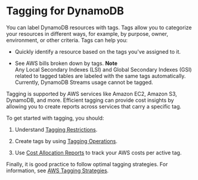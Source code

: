 # Tagging for DynamoDB<a name="Tagging"></a>

 You can label DynamoDB resources with tags\. Tags allow you to categorize your resources in different ways, for example, by purpose, owner, environment, or other criteria\. Tags can help you: 

+  Quickly identify a resource based on the tags you've assigned to it\. 

+  See AWS bills broken down by tags\. 
**Note**  
 Any Local Secondary Indexes \(LSI\) and Global Secondary Indexes \(GSI\) related to tagged tables are labeled with the same tags automatically\. Currently, DynamoDB Streams usage cannot be tagged\. 

 Tagging is supported by AWS services like Amazon EC2, Amazon S3, DynamoDB, and more\. Efficient tagging can provide cost insights by allowing you to create reports across services that carry a specific tag\. 

 To get started with tagging, you should: 

1.  Understand [Tagging Restrictions](TaggingRestrictions.md)\. 

1.  Create tags by using [Tagging Operations](Tagging.Operations.md)\. 

1.  Use [Cost Allocation Reports](CostAllocationReports.md) to track your AWS costs per active tag\. 

 Finally, it is good practice to follow optimal tagging strategies\. For information, see [AWS Tagging Strategies](https://d0.awsstatic.com/aws-answers/AWS_Tagging_Strategies.pdf)\. 